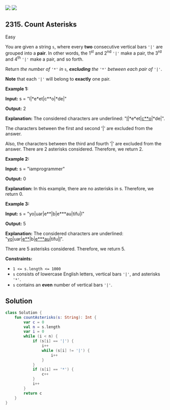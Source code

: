 [![](https://img.shields.io/github/stars/javadev/LeetCode-in-Kotlin?label=Stars&style=flat-square)](https://github.com/javadev/LeetCode-in-Kotlin)
[![](https://img.shields.io/github/forks/javadev/LeetCode-in-Kotlin?label=Fork%20me%20on%20GitHub%20&style=flat-square)](https://github.com/javadev/LeetCode-in-Kotlin/fork)

## 2315\. Count Asterisks

Easy

You are given a string `s`, where every **two** consecutive vertical bars `'|'` are grouped into a **pair**. In other words, the 1<sup>st</sup> and 2<sup>nd</sup> `'|'` make a pair, the 3<sup>rd</sup> and 4<sup>th</sup> `'|'` make a pair, and so forth.

Return _the number of_ `'*'` _in_ `s`_, **excluding** the_ `'*'` _between each pair of_ `'|'`.

**Note** that each `'|'` will belong to **exactly** one pair.

**Example 1:**

**Input:** s = "l\|\*e\*et\|c\*\*o\|\*de\|"

**Output:** 2

**Explanation:** The considered characters are underlined: "<ins>l</ins>\|\*e\*et\|<ins>c\*\*o</ins>\|\*de\|".

The characters between the first and second '\|' are excluded from the answer.

Also, the characters between the third and fourth '\|' are excluded from the answer. There are 2 asterisks considered. Therefore, we return 2.

**Example 2:**

**Input:** s = "iamprogrammer"

**Output:** 0

**Explanation:** In this example, there are no asterisks in s. Therefore, we return 0. 

**Example 3:**

**Input:** s = "yo\|uar\|e\*\*\|b\|e\*\*\*au\|tifu\|l"

**Output:** 5

**Explanation:** The considered characters are underlined: "<ins>yo</ins>\|uar\|<ins>e\*\*</ins>\|b\|<ins>e\*\*\*au</ins>\|tifu\|<ins>l</ins>".

There are 5 asterisks considered. Therefore, we return 5.

**Constraints:**

*   `1 <= s.length <= 1000`
*   `s` consists of lowercase English letters, vertical bars `'|'`, and asterisks `'*'`.
*   `s` contains an **even** number of vertical bars `'|'`.

## Solution

```kotlin
class Solution {
    fun countAsterisks(s: String): Int {
        var c = 0
        val n = s.length
        var i = 0
        while (i < n) {
            if (s[i] == '|') {
                i++
                while (s[i] != '|') {
                    i++
                }
            }
            if (s[i] == '*') {
                c++
            }
            i++
        }
        return c
    }
}
```